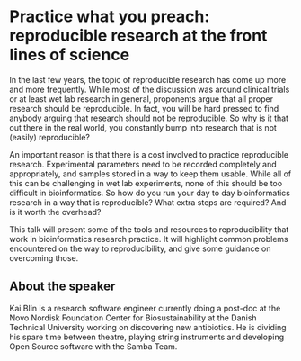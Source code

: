 Practice what you preach: reproducible research at the front lines of science
=============================================================================

In the last few years, the topic of reproducible research has come up more and
more frequently. While most of the discussion was around clinical trials or at
least wet lab research in general, proponents argue that all proper research
should be reproducible. In fact, you will be hard pressed to find anybody
arguing that research should not be reproducible. So why is it that out there in
the real world, you constantly bump into research that is not (easily)
reproducible?

An important reason is that there is a cost involved to practice
reproducible research. Experimental parameters need to be recorded completely
and appropriately, and samples stored in a way to keep them usable. While all
of this can be challenging in wet lab experiments, none of this should be too
difficult in bioinformatics. So how do you run your day to day bioinformatics
research in a way that is reproducible? What extra steps are required? And is
it worth the overhead?

This talk will present some of the tools and resources to reproducibility that
work in bioinformatics research practice. It will highlight common problems
encountered on the way to reproducibility, and give some guidance on overcoming
those.


About the speaker
-----------------

Kai Blin is a research software engineer currently doing a post-doc at the Novo
Nordisk Foundation Center for Biosustainability at the Danish Technical
University working on discovering new antibiotics. He is dividing his spare time
between theatre, playing string instruments and developing Open Source software
with the Samba Team.
